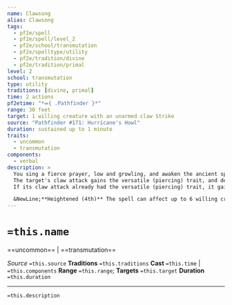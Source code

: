 ```yaml
---
name: Clawsong
alias: Clawsong
tags:
  - pf2e/spell
  - pf2e/spell/level_2
  - pf2e/school/transmutation
  - pf2e/spelltype/utility
  - pf2e/tradition/divine
  - pf2e/tradition/primal
level: 2
school: transmutation
type: utility
traditions: [divine, primal]
time: 2 actions
pf2etime: "*⬺{ .Pathfinder }*"
range: 30 feet
target: 1 willing creature with an unarmed claw Strike
source: "Pathfinder #171: Hurricane's Howl"
duration: sustained up to 1 minute
traits:
  - uncommon
  - transmutation
components:
  - verbal
description: >
  You sing a fierce prayer, low and growling, and awaken the ancient spirit of a Terwa beast to guide and strengthen the target's unarmed blows.
  The target's claw attack gains the versatile (piercing) trait, and deals 1d6 slashing damage. If the target's claw attack already deals 1d6 slashing damage, it deals 1d8 instead.
  If its claw attack already had the versatile (piercing) trait, it gains the deadly 1d8 trait.

  &NewLine;**Heightened (4th)** The spell can affect up to 6 willing creatures with unarmed claw Strikes.
---
```

# `=this.name`
==uncommon== | ==transmutation==

*Source* `=this.source`
**Traditions** `=this.traditions`
**Cast** `=this.time` | `=this.components`
**Range** `=this.range`; **Targets** `=this.target`
**Duration** `=this.duration`

***
`=this.description`
